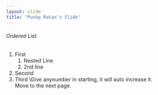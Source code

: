 ```yaml
---
layout: slide
title: "Pushp Ratan's Slide"
---
```

###### Ordered List.
1. First
    1. Nested Line
    2. 2nd line
3. Second
4. Third
\Give anynumber in starting, it will auto increase it.  
Move to the next page.
